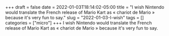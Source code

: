 +++draft = falsedate = 2022-01-03T18:14:02-05:00title = "I wish Nintendo would translate the French release of Mario Kart as « chariot de Mario » because it's very fun to say."slug = "2022-01-03-I-wish"tags = []categories = ["micro"]+++I wish Nintendo would translate the French release of Mario Kart as « chariot de Mario » because it's very fun to say.